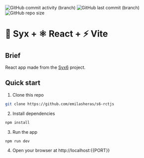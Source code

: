 ![GitHub commit activity (branch)](https://img.shields.io/github/commit-activity/t/emilasheras/s6-rctjs/main?style=flat-square&color=ff9900) 
![GitHub last commit (branch)](https://img.shields.io/github/last-commit/emilasheras/s6-rctjs/main?style=flat-square&color=ff9900) 
![GitHub repo size](https://img.shields.io/github/repo-size/emilasheras/s6-rctjs?style=flat-square&color=ff9900) 

# 🎃 Syx + ⚛ React + ⚡ Vite

## Brief
React app made from the [Syx6](https://github.com/emilasheras/s6) project.

## Quick start
1. Clone this repo
```bash
git clone https://github.com/emilasheras/s6-rctjs
```
2. Install dependencies
```bash
npm install
```
3. Run the app
```bash
npm run dev
```
4. Open your browser at http://localhost:{{PORT}}

